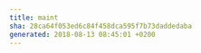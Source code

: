 ```yaml
---
title: maint
sha: 28ca64f053ed6c84f458dca595f7b73daddedaba
generated: 2018-08-13 08:45:01 +0200
---
```

